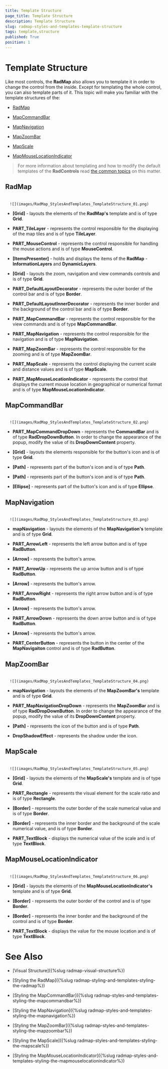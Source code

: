 ```yaml
---
title: Template Structure
page_title: Template Structure
description: Template Structure
slug: radmap-styles-and-templates-template-structure
tags: template,structure
published: True
position: 1
---
```


# Template Structure



Like most controls, the __RadMap__ also allows you to template it in order to change the control from the inside. Except for templating the whole control, you can also template parts of it. This topic will make you familiar with the template structures of the:

* [RadMap](#RadMap)

* [MapCommandBar](#MapCommandBar)

* [MapNavigation](#MapNavigation)

* [MapZoomBar](#MapZoomBar)

* [MapScale](#MapScale)

* [MapMouseLocationIndicator](#MapMouseLocationIndicator)

>For more information about templating and how to modify the default templates of the __RadControls__ read [the common topics](http://www.telerik.com/help/silverlight/common-styling-appearance-edit-control-templates-blend.html) on this matter.

## RadMap




         
      ![](images/RadMap_StylesAndTemplates_TemplateStructure_01.png)

* __[Grid]__ - layouts the elements of the __RadMap's__ template and is of type __Grid__.

* __PART_TileLayer__ - represents the control responsible for the displaying of the map tiles and is of type __TileLayer__.

* __PART_MouseControl__ - represents the control responsible for handling the mouse actions and is of type __MouseControl__.

* __[ItemsPresenter]__ - holds and displays the items of the __RadMap__ - __InformationLayers__ and __DynamicLayers__.

* __[Grid]__ - layouts the zoom, navigation and view commands controls and is of type __Grid__.

* __PART_DefaultLayoutDecorator__ - represents the outer border of the control bar and is of type __Border__.

* __PART_DefaultLayoutInnerDecorator__ - represents the inner border and the background of the control bar and is of type __Border__.

* __PART_MapCommandBar__ - represents the control responsible for the view commands and is of type __MapCommandBar__.

* __PART_MapNavigation__ - represents the control responsible for the navigation and is of type __MapNavigation__.

* __PART_MapZoomBar__ - represents the control responsible for the zooming and is of type __MapZoomBar__.

* __PART_MapScale__ - represents the control displaying the current scale and distance values and is of type __MapScale__.

* __PART_MapMouseLocationIndicator__ - represents the control that displays the current mouse location in geographical or numerical format and is of type __MapMouseLocationIndicator__.

## MapCommandBar




         
      ![](images/RadMap_StylesAndTemplates_TemplateStructure_02.png)

* __PART_MapCommandDropDown__ - represents the __CommandBar__ and is of type __RadDropDownButton__. In order to change the appearance of the popup, modify the value of its __DropDownContent__ property.

* __[Grid]__ - layouts the elements responsible for the button's icon and is of type __Grid__.

* __[Path]__ - represents part of the button's icon and is of type __Path__.

* __[Path]__ - represents part of the button's icon and is of type __Path__.

* __[Ellipse]__ - represents part of the button's icon and is of type __Ellipse__.

## MapNavigation




         
      ![](images/RadMap_StylesAndTemplates_TemplateStructure_03.png)

* __mapNavigation__ - layouts the elements of the __MapNavigation's__ template and is of type __Grid__.

* __PART_ArrowLeft__ - represents the left arrow button and is of type __RadButton__.

* __[Arrow]__ - represents the button's arrow.

* __PART_ArrowUp__ - represents the up arrow button and is of type __RadButton__.

* __[Arrow]__ - represents the button's arrow.

* __PART_ArrowRight__ - represents the right arrow button and is of type __RadButton__.

* __[Arrow]__ - represents the button's arrow.

* __PART_ArrowDown__ - represents the down arrow button and is of type __RadButton__.

* __[Arrow]__ - represents the button's arrow.

* __PART_CenterButton__ - represents the button in the center of the __MapNavigaiton__ control and is of type __RadButton__.

## MapZoomBar




         
      ![](images/RadMap_StylesAndTemplates_TemplateStructure_04.png)

* __mapNavigation__ - layouts the elements of the __MapZoomBar's__ template and is of type __Grid__.

* __PART_MapNavigationDropDown__ - represents the __MapZoomBar__ and is of type __RadDropDownButton__. In order to change the appearance of the popup, modify the value of its __DropDownContent__ property.

* __[Path]__ - represents the icon of the button and is of type __Path__.

* __DropShadowEffect__ - represents the shadow under the icon.

## MapScale




         
      ![](images/RadMap_StylesAndTemplates_TemplateStructure_05.png)

* __[Grid]__ - layouts the elements of the __MapScale's__ template and is of type __Grid__.

* __PART_Rectangle__ - represents the visual element for the scale ratio and is of type __Rectangle__.

* __[Border]__ - represents the outer border of the scale numerical value and is of type __Border__.

* __[Border]__ - represents the inner border and the background of the scale numerical value, and is of type __Border__.

* __PART_TextBlock__ - displays the numerical value of the scale and is of type __TextBlock__.

## MapMouseLocationIndicator




         
      ![](images/RadMap_StylesAndTemplates_TemplateStructure_06.png)

* __[Grid]__ - layouts the elements of the __MapMouseLocationIndicator's__ template and is of type __Grid__.

* __[Border]__ - represents the outer border of the control and is of type __Border__.

* __[Border]__ - represents the inner border and the background of the control and is of type __Border__.

* __PART_TextBlock__ - displays the value for the mouse location and is of type __TextBlock__.

# See Also

 * [Visual Structure]({%slug radmap-visual-structure%})

 * [Styling the RadMap]({%slug radmap-styling-and-templates-styling-the-radmap%})

 * [Styling the MapCommandBar]({%slug radmap-styles-and-templates-styling-the-mapcommandbar%})

 * [Styling the MapNavigation]({%slug radmap-styles-and-templates-styling-the-mapnavigation%})

 * [Styling the MapZoomBar]({%slug radmap-styles-and-templates-styling-the-mapzoombar%})

 * [Styling the MapScale]({%slug radmap-styles-and-templates-styling-the-mapscale%})

 * [Styling the MapMouseLocationIndicator]({%slug radmap-styles-and-templates-styling-the-mapmouselocationindicator%})
